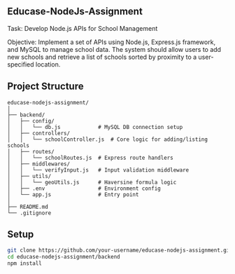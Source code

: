 ## Educase-NodeJs-Assignment
Task: Develop Node.js APIs for School Management 

Objective: Implement a set of APIs using Node.js, Express.js framework, and MySQL to manage school data. The system should allow users to add new schools and retrieve a list of schools sorted by proximity to a user-specified location.

## Project Structure

```text
educase-nodejs-assignment/
│
├── backend/
│   ├── config/
│   │   └── db.js            # MySQL DB connection setup
│   ├── controllers/
│   │   └── schoolController.js  # Core logic for adding/listing schools
│   ├── routes/
│   │   └── schoolRoutes.js  # Express route handlers
│   ├── middlewares/
│   │   └── verifyInput.js   # Input validation middleware
│   ├── utils/
│   │   └── geoUtils.js      # Haversine formula logic
│   ├── .env                 # Environment config
│   └── app.js               # Entry point
│
├── README.md
└── .gitignore
```

## Setup
```bash
git clone https://github.com/your-username/educase-nodejs-assignment.git
cd educase-nodejs-assignment/backend
npm install
```
